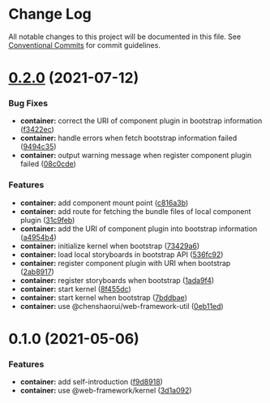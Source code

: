 # Change Log

All notable changes to this project will be documented in this file.
See [Conventional Commits](https://conventionalcommits.org) for commit guidelines.

# [0.2.0](https://github.com/chenshaorui/web-framework/compare/@chenshaorui/web-framework-container@0.1.0...@chenshaorui/web-framework-container@0.2.0) (2021-07-12)

### Bug Fixes

- **container:** correct the URI of component plugin in bootstrap information ([f3422ec](https://github.com/chenshaorui/web-framework/commit/f3422ec089b1554aabe4ea19523c8498f454ee51))
- **container:** handle errors when fetch bootstrap information failed ([9494c35](https://github.com/chenshaorui/web-framework/commit/9494c35ccd85641855d8cceaa6ffab609f14be8b))
- **container:** output warning message when register component plugin failed ([08c0cde](https://github.com/chenshaorui/web-framework/commit/08c0cde7fb1344e06f2781aede79ed134767b85a))

### Features

- **container:** add component mount point ([c816a3b](https://github.com/chenshaorui/web-framework/commit/c816a3b47f8b1d56fbbe263c66141bb40c513818))
- **container:** add route for fetching the bundle files of local component plugin ([31c9feb](https://github.com/chenshaorui/web-framework/commit/31c9feb3ad787b7295c89708322d5159cd0ac79e))
- **container:** add the URI of component plugin into bootstrap information ([a4954b4](https://github.com/chenshaorui/web-framework/commit/a4954b4fc237827f66bfb0d44e67b871c4fcd384))
- **container:** initialize kernel when bootstrap ([73429a6](https://github.com/chenshaorui/web-framework/commit/73429a67f19622fd86129683c13a675b227835b1))
- **container:** load local storyboards in bootstrap API ([536fc92](https://github.com/chenshaorui/web-framework/commit/536fc92cd49e47eb3429b7a776ca567439aa1d72))
- **container:** register component plugin with URI when bootstrap ([2ab8917](https://github.com/chenshaorui/web-framework/commit/2ab89173932a20c09b4dca2821c542c6ad2d457c))
- **container:** register storyboards when bootstrap ([1ada9f4](https://github.com/chenshaorui/web-framework/commit/1ada9f4c36976b8894bbc9b0763419d694efd97a))
- **container:** start kernel ([8f455dc](https://github.com/chenshaorui/web-framework/commit/8f455dc515b90b69264dc09bc350c53ca75841a9))
- **container:** start kernel when bootstrap ([7bddbae](https://github.com/chenshaorui/web-framework/commit/7bddbae950761e33361be11529e032e723857861))
- **container:** use @chenshaorui/web-framework-util ([0eb11ed](https://github.com/chenshaorui/web-framework/commit/0eb11ed57b38f758a54f717508b7567259355360))

# 0.1.0 (2021-05-06)

### Features

- **container:** add self-introduction ([f9d8918](https://github.com/chenshaorui/web-framework/commit/f9d89184cb90684e10cf2c6001331a48c7b18b7e))
- **container:** use @web-framework/kernel ([3d1a092](https://github.com/chenshaorui/web-framework/commit/3d1a092611d4884d9be07e5feb5f2abcc364b74f))

